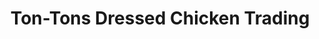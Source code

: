---
title: "Ton-Tons Dressed Chicken Trading"
url: /davao-city/ton-tons-dressed-chicken-trading/
shop: butcher
---